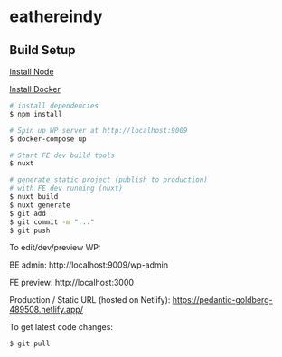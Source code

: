 # eathereindy

## Build Setup
[Install Node](https://nodejs.org/en/download/)

[Install Docker](https://docs.docker.com/get-docker/)

```bash
# install dependencies
$ npm install

# Spin up WP server at http://localhost:9009
$ docker-compose up 

# Start FE dev build tools
$ nuxt

# generate static project (publish to production)
# with FE dev running (nuxt)
$ nuxt build
$ nuxt generate
$ git add .
$ git commit -m "..."
$ git push
```

To edit/dev/preview WP:

BE admin: http://localhost:9009/wp-admin

FE preview: http://localhost:3000

Production / Static URL (hosted on Netlify): https://pedantic-goldberg-489508.netlify.app/


To get latest code changes: 

```bash
$ git pull
```

